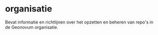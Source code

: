 organisatie
===========

Bevat informatie en richtlijnen over het opzetten en beheren van repo's in de Geonovum organisatie.
